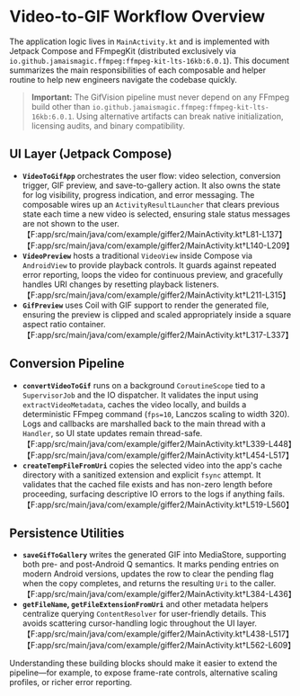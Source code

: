 # Video-to-GIF Workflow Overview

The application logic lives in `MainActivity.kt` and is implemented with Jetpack Compose and FFmpegKit (distributed exclusively via `io.github.jamaismagic.ffmpeg:ffmpeg-kit-lts-16kb:6.0.1`). This document summarizes the main responsibilities of each composable and helper routine to help new engineers navigate the codebase quickly.



> **Important:** The GifVision pipeline must never depend on any FFmpeg build other than `io.github.jamaismagic.ffmpeg:ffmpeg-kit-lts-16kb:6.0.1`. Using alternative artifacts can break native initialization, licensing audits, and binary compatibility.

## UI Layer (Jetpack Compose)

- **`VideoToGifApp`** orchestrates the user flow: video selection, conversion trigger, GIF preview, and save-to-gallery action. It also owns the state for log visibility, progress indication, and error messaging. The composable wires up an `ActivityResultLauncher` that clears previous state each time a new video is selected, ensuring stale status messages are not shown to the user.【F:app/src/main/java/com/example/giffer2/MainActivity.kt†L81-L137】【F:app/src/main/java/com/example/giffer2/MainActivity.kt†L140-L209】
- **`VideoPreview`** hosts a traditional `VideoView` inside Compose via `AndroidView` to provide playback controls. It guards against repeated error reporting, loops the video for continuous preview, and gracefully handles URI changes by resetting playback listeners.【F:app/src/main/java/com/example/giffer2/MainActivity.kt†L211-L315】
- **`GifPreview`** uses Coil with GIF support to render the generated file, ensuring the preview is clipped and scaled appropriately inside a square aspect ratio container.【F:app/src/main/java/com/example/giffer2/MainActivity.kt†L317-L337】

## Conversion Pipeline

- **`convertVideoToGif`** runs on a background `CoroutineScope` tied to a `SupervisorJob` and the IO dispatcher. It validates the input using `extractVideoMetadata`, caches the video locally, and builds a deterministic FFmpeg command (`fps=10`, Lanczos scaling to width 320). Logs and callbacks are marshalled back to the main thread with a `Handler`, so UI state updates remain thread-safe.【F:app/src/main/java/com/example/giffer2/MainActivity.kt†L339-L448】【F:app/src/main/java/com/example/giffer2/MainActivity.kt†L454-L517】
- **`createTempFileFromUri`** copies the selected video into the app's cache directory with a sanitized extension and explicit `fsync` attempt. It validates that the cached file exists and has non-zero length before proceeding, surfacing descriptive IO errors to the logs if anything fails.【F:app/src/main/java/com/example/giffer2/MainActivity.kt†L519-L560】

## Persistence Utilities

- **`saveGifToGallery`** writes the generated GIF into MediaStore, supporting both pre- and post-Android Q semantics. It marks pending entries on modern Android versions, updates the row to clear the pending flag when the copy completes, and returns the resulting `Uri` to the caller.【F:app/src/main/java/com/example/giffer2/MainActivity.kt†L384-L436】
- **`getFileName`, `getFileExtensionFromUri`** and other metadata helpers centralize querying `ContentResolver` for user-friendly details. This avoids scattering cursor-handling logic throughout the UI layer.【F:app/src/main/java/com/example/giffer2/MainActivity.kt†L438-L517】【F:app/src/main/java/com/example/giffer2/MainActivity.kt†L562-L609】

Understanding these building blocks should make it easier to extend the pipeline—for example, to expose frame-rate controls, alternative scaling profiles, or richer error reporting.
